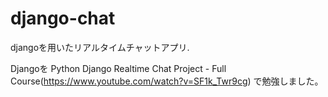 # django-chat
djangoを用いたリアルタイムチャットアプリ.

Djangoを
Python Django Realtime Chat Project - Full Course(https://www.youtube.com/watch?v=SF1k_Twr9cg)
で勉強しました。
